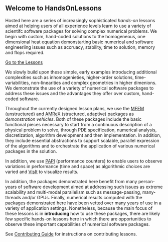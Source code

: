 ## Welcome to HandsOnLessons


Hosted here are a series of increasingly sophisticated _hands-on_ lessons aimed at helping
users of all experience levels learn to use a variety of scientifc software packages for
solving complex numerical problems. We begin with custom, hand-coded solutions to the
homogeneous, one dimensional heat equation demonstarting basic numerical and software engineeriing
issues such as accruacy, stability, time to solution, memory and flops required.

[Go to the Lessons](lessons/lessons.md)

We slowly build upon
these simple, early examples introducing additional complexities such as inhomogenieties,
higher-order solutions, time-variabilities, non-linearities and complex geometries in higher
dimenions. We demonstrate the use of a variety of numerical software packages to address these
issues and the advantages they offer over custom, hand-coded software.

Throughout the currently designed lesson plans, we use the [MFEM](http://mfem.org) (unstructured)
and [AMReX](https://github.com/AMReX-Codes/AMReX-Codes.github.io) (structured, adaptive)
packages as _demonstration vehicles_. Both of these packages include the basic functional pieces
necessary to start from a continuous description of a physical problem to solve, through
PDE specification, numerical analysis, discretization, algorithm development and then implementation.
In addition, they include essential abstractions to support scalable, parallel expression
of the algorithms and to orchestrate the application of various numerical packages in the
solution.

In addition, we use [PAPI](http://icl.utk.edu/papi) (performance counters) to enable users to
observe variations in performance (time and space) as algorithmic choices are varied and
[VisIt](http://visit.llnl.gov) to visualize results.

In addition, the packages demonstrated here benefit from many person-years of software development
aimed at addressing such issues as extreme scalability and multi-modal parallelism such as message-passing,
many-threads and/or GPUs. Finally, numerical results computed with the packages demonstrated here have been vetted over
many years of use in a variety of application settings. Nonetheless, because the main focus of these
lessons is in **introducing** how to use these packages, there are likely few specific hands-on lessons
here in which there are opportunities to observe these important capabilities of numerical software packages. 

See [Contributing Guide](contribution_guide.md) for instructions on contributing lessons.
